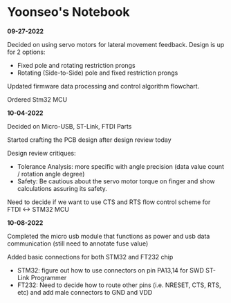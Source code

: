 # Yoonseo's Notebook

**09-27-2022**  

Decided on using servo motors for lateral movement feedback. 
Design is up for 2 options:
- Fixed pole and rotating restriction prongs
- Rotating (Side-to-Side) pole and fixed restriction prongs

Updated firmware data processing and control algorithm flowchart.

Ordered Stm32 MCU


**10-04-2022**

Decided on Micro-USB, ST-Link, FTDI Parts

Started crafting the PCB design after design review today

Design review critiques:
- Tolerance Analysis: more specific with angle precision (data value count / rotation angle degree)
- Safety: Be cautious about the servo motor torque on finger and show calculations assuring its safety.

Need to decide if we want to use CTS and RTS flow control scheme for FTDI <-> STM32 MCU


**10-08-2022**

Completed the micro usb module that functions as power and usb data communication (still need to annotate fuse value)

Added basic connections for both STM32 and FT232 chip
- STM32: figure out how to use connectors on pin PA13,14 for SWD ST-Link Programmer
- FT232: Need to decide how to route other pins (i.e. NRESET, CTS, RTS, etc) and add male connectors to GND and VDD


